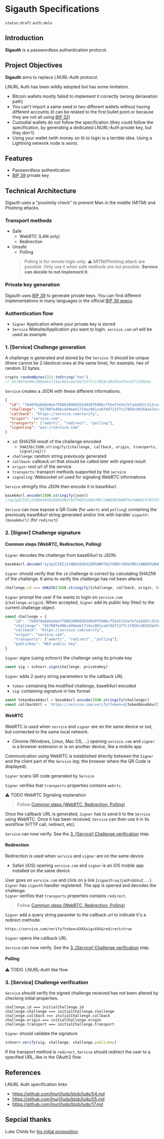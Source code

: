 # Sigauth Specifications

`status:draft` `auth:dolu`

## Introduction
**Sigauth** is a passwordless authentication protocol.

## Project Objectives
**Sigauth** aims to replace LNURL-Auth protocol.

LNURL Auth has been wildly adopted but has some limitation.
- Bitcoin wallets mostly failed to implement it correctly (wrong deriavation path)
- You can't import a same seed in two different wallets without having different accounts (it can be related to the first bullet point or because they are not all using [BIP 32](https://bips.xyz/32))
- Custodial wallets do not follow the specification (they could follow the specification, by generating a dedicated LNURL-Auth private key, but they don't)
- Using your wallet (with money on it) to login is a terrible idea. Using a Lightning network node is worst.

## Features
- Passwordless authentication
- [BIP 39](https://bips.xyz/39) private key

## Technical Architecture

Sigauth uses a "proximity check" to prevent Man in the middle (MITM) and Phishing attacks. 

### Transport methods

- Safe
  - WebRTC (LAN only)
  - Redirection
- Unsafe
  - Polling
  > Polling is for remote login only. ⚠️ MITM/Phishing attack are possible. Only use it when safe methods are not possible. **Service can decide to not implement it.**

### Private key generation

Sigauth uses [BIP 39](https://bips.xyz/39) to generate private keys. You can find different implementations in many languages in the official [BIP 39 specs](https://bips.xyz/39#reference-implementation).

### Authentication flow

- `Signer` Application where your private key is stored
- `Service` Website/Application you want to login. `service.com` url will be used as example

### 1. [Service] Challenge generation

A challenge is generated and stored by the `Service`. It should be unique (there cannot be 2 identical ones at the same time), for example, hex of random 32 bytes.
```js
crypto.randomBytes(32).toString('hex')
// b5780fe40bcd49eeb1714ac061ce6fdd71377c1f858cd0358a47ecd17232024c
```

`Service` creates a JSON with these different informations.
```json
{
  "id": "7b4078a8dda9ee7f886389602b5d930f590bcf55e57e5e7e7a1dd47c313ca4ea",
  "challenge": "b5780fe40bcd49eeb1714ac061ce6fdd71377c1f858cd0358a47ecd17232024c",
  "callback": "https://service.com/verify",
  "origin": "service.com",
  "transports": ["webrtc", "redirect", "polling"],
  "signaling": "wss://service.com"
}
```
- `id`: SHA256 result of the challenge encoded
  - `SHA256(JSON.stringify({challenge, callback, origin, transports, signaling}))`
- `challenge`: random string previously generated
- `callback`: callback url that should be called later with signed result
- `origin`: root url of the service
- `transports`: transport methods supported by the `service`
- `signaling`: Websocket url used for signaling WebRTC informations

`Service` stringify this JSON then encode it in base64url.
```js
base64url.encode(JSON.stringify(json))
//eyJpZCI6IjdiNDA3OGE4ZGRhOWVlN2Y4ODYzODk2MDJiNWQ5MzBmNTkwYmNmNTVlNTdlNWU3ZTdhMWRkNDdjMzEzY2E0ZWEiLCJjaGFsbGVuZ2UiOiJiNTc4MGZlNDBiY2Q0OWVlYjE3MTRhYzA2MWNlNmZkZDcxMzc3YzFmODU4Y2QwMzU4YTQ3ZWNkMTcyMzIwMjRjIiwiY2FsbGJhY2siOiJodHRwczovL3NlcnZpY2UuY29tL3ZlcmlmeSIsIm9yaWdpbiI6InNlcnZpY2UuY29tIiwidHJhbnNwb3J0cyI6WyJ3ZWJydGMiLCJyZWRpcmVjdCIsInBvbGxpbmciXSwic2lnbmFsaW5nIjoid3NzOi8vc2VydmljZS5jb20ifQ
```

`Serivce` can now expose a QR Code (for `webrtc` and `polling`) containing the previously base64url string generated and/or link with handler `sigauth:[base64url]` (for `redirect`)

### 2. [Signer] Challenge signature

#### Common steps (WebRTC, Redirection, Polling)

`Signer` decodes the challenge from base64url to JSON.
```js
base64url.decode("eyJpZCI6IjdiNDA3OGE4ZGRhOWVlN2Y4ODYzODk2MDJiNWQ5MzBmNTkwYmNmNTVlNTdlNWU3ZTdhMWRkNDdjMzEzY2E0ZWEiLCJjaGFsbGVuZ2UiOiJiNTc4MGZlNDBiY2Q0OWVlYjE3MTRhYzA2MWNlNmZkZDcxMzc3YzFmODU4Y2QwMzU4YTQ3ZWNkMTcyMzIwMjRjIiwiY2FsbGJhY2siOiJodHRwczovL3NlcnZpY2UuY29tL3ZlcmlmeSIsIm9yaWdpbiI6InNlcnZpY2UuY29tIiwidHJhbnNwb3J0cyI6WyJ3ZWJydGMiLCJyZWRpcmVjdCIsInBvbGxpbmciXSwic2lnbmFsaW5nIjoid3NzOi8vc2VydmljZS5jb20ifQ")
```
`Signer` should verify that the `id` challenge is correct by calculating SHA256 of the challenge. It aims to verify the challenge has not been altered.
```js
challenge.id === SHA256(JSON.stringify({challenge, callback, origin, transports, signaling}))
```

`Signer` prompt the user if he wants to login on `service.com` (`challenge.origin`).
When accepted, `Signer` add its public key (Hex) to the current challenge object.

```js
const challenge = {
    "id": "7b4078a8dda9ee7f886389602b5d930f590bcf55e57e5e7e7a1dd47c313ca4ea",
    "challenge": "b5780fe40bcd49eeb1714ac061ce6fdd71377c1f858cd0358a47ecd17232024c",
    "callback": "https://service.com/verify",
    "origin": "service.com",
    "transports": ["webrtc", "redirect", "polling"],
    "publicKey": "HEX public key"
}
```

`Signer` signs (using schnorr) the challenge using its private key
```js
const sig = schnorr.sign(challenge, privateKey)
```

`Signer` adds 2 query string parameters to the callback URL
- `token`: containing the modified challenge, base64url encoded
- `sig`: containing signature in hex format

```js
const tokenBase64url = base64url.encode(JSON.stringify(challenge))
const callbackUrl = `https://service.com/verify?token=${tokenBase64url}&sig=${sig}`
```

#### WebRTC

WebRTC is used when `service` and `signer` are on the same device or not, but connected to the same local network.
- Chrome (Windows, Linux, Mac OS, ...) opening `service.com` and `signer` is a browser extension or is on another device, like a mobile app

Communication using WebRTC is established directly between the `Signer` and the client part of the `Service` (eg: the browser where the QR Code is displayed).

`Signer` scans QR code generated by `Service`

`Signer` verifies that `transports` properties contains `webrtc`.

⚠️ TODO WebRTC Signaling explanation

> Follow [Common steps (WebRTC, Redirection, Polling)](#common-steps)

Once the callback URL is generated, `Signer` has to send it to the `Service` using WebRTC. Once it has been received, `Service` can then use it in its workflow (HTTP call, redirect, etc).

`Service` can now verify. See the [3. [Service] Challenge verification](#service-verification) step.


#### Redirection

Redirection is used when `service` and `signer` are on the same device.
- Safari (iOS) opening `service.com` and `signer` is an iOS mobile app installed on the same device


User goes on `service.com` and click on a link (`sigauth:eyJjaGFsbGVuZ...`).\
`Signer` has `sigauth` handler registered. The app is opened and decodes the challenge.\
`Signer` verifies that `transports` properties contains `redirect`.

> Follow [Common steps (WebRTC, Redirection, Polling)](#common-steps)

`Signer` add a query string paramter to the callback url to indicate it's a redirect methode.
```
https://service.com/verify?token=XXX&sig=XXX&redirect=true
```
`Signer` opens the callback URL

`Service` can now verify. See the [3. [Service] Challenge verification](#service-verification) step.

#### Polling

⚠️ TODO. LNURL-Auth like flow

### 3. [Service] Challenge verification

`Service` should verify the signed challenge received has not been altered by checking initial properties.
```
challenge.id === initialChallenge.id
challenge.challenge === initialChallenge.challenge
challenge.callback === initialChallenge.callback
challenge.origin === initialChallenge.origin
challenge.transport === initialChallenge.transport
```

`Signer` should validate the signature
```js
schnorr.verify(sig, challenge, challenge.publicKey)
```

If the transport method is `redirect`, `Service` should redirect the user to a specified URL, like in the OAuth2 flow.



## References

LNURL Auth specification links
- https://github.com/lnurl/luds/blob/luds/04.md
- https://github.com/lnurl/luds/blob/luds/05.md
- https://github.com/lnurl/luds/blob/luds/17.md


## Sepcial thanks

Luke Childs for [his initial proposition](https://github.com/nostr-protocol/nips/issues/154)
